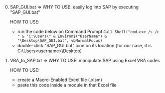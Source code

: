 # 

0. SAP_GUI.bat => WHY TO USE: easily log into SAP by executing "SAP_GUI.bat"
    
    HOW TO USE:
    * run the code below on Command Prompt
    `Call Shell("cmd.exe /s /c " & "C:\Users\" & Environ$("UserName") & "\Desktop\SAP_GUI.bat", vbNormalFocus)`
    * double-click "SAP_GUI.bat" icon on its location (for our case, it is C:\Users\<username>\Desktop)
    
    

1. VBA_to_SAP.txt => WHY TO USE: manipulate SAP using Excel VBA codes
    
    HOW TO USE:
    * create a Macro-Enabled Excel file (.xlsm)
    * paste this code inside a module in that Excel file

